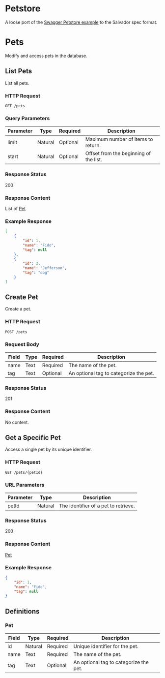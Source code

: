 # Petstore

A loose port of the [Swagger Petstore
example](https://github.com/OAI/OpenAPI-Specification/blob/master/examples/v3.0/petstore.yaml)
to the Salvador spec format.

# Pets

Modify and access pets in the database.

## List Pets

List all pets.

### HTTP Request

`GET /pets`

### Query Parameters

| Parameter | Type    | Required | Description                            |
| --------- | ------- | -------- | -------------------------------------- |
| limit     | Natural | Optional | Maximum number of items to return.     |
| start     | Natural | Optional | Offset from the beginning of the list. |

### Response Status

200

### Response Content

List of [Pet](#pet)

### Example Response

```json
[
    {
        "id": 1,
        "name": "Fido",
        "tag": null
    },
    {
        "id": 2,
        "name": "Jefferson",
        "tag": "dog"
    }
]
```
## Create Pet

Create a pet.

### HTTP Request

`POST /pets`

### Request Body

| Field | Type | Required | Description                            |
| ----- | ---- | -------- | -------------------------------------- |
| name  | Text | Required | The name of the pet.                   |
| tag   | Text | Optional | An optional tag to categorize the pet. |

### Response Status

201

### Response Content

No content.

## Get a Specific Pet

Access a single pet by its unique identifier.

### HTTP Request

`GET /pets/{petId}`

### URL Parameters

| Parameter | Type    | Description                          |
| --------- | ------- | ------------------------------------ |
| petId     | Natural | The identifier of a pet to retrieve. |

### Response Status

200

### Response Content

[Pet](#pet)

### Example Response

```json
{
    "id": 1,
    "name": "Fido",
    "tag": null
}
```
## Definitions

### Pet

| Field | Type    | Required | Description                            |
| ----- | ------- | -------- | -------------------------------------- |
| id    | Natural | Required | Unique identifier for the pet.         |
| name  | Text    | Required | The name of the pet.                   |
| tag   | Text    | Optional | An optional tag to categorize the pet. |

